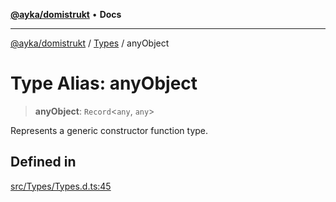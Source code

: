 [**@ayka/domistrukt**](../../../README.md) • **Docs**

***

[@ayka/domistrukt](../../../globals.md) / [Types](../README.md) / anyObject

# Type Alias: anyObject

> **anyObject**: `Record`\<`any`, `any`\>

Represents a generic constructor function type.

## Defined in

[src/Types/Types.d.ts:45](https://github.com/AndreyMork/domistrukt/blob/a3a0cb5c43a16ed6506fbb5003dcad527e48abe7/src/Types/Types.d.ts#L45)

